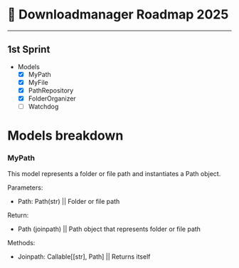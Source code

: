 # 🏁 Downloadmanager Roadmap 2025

---

## 1st Sprint

* Models
  * [x] MyPath
  * [x] MyFile
  * [x] PathRepository
  * [x] FolderOrganizer
  * [ ] Watchdog

# Models breakdown

### MyPath
This model represents a folder or file path and instantiates a Path object.

Parameters:
 - Path: Path(str) || Folder or file path

Return:
 - Path (joinpath) || Path object that represents folder or file path 

Methods:
 - Joinpath: Callable[[str], Path] || Returns itself